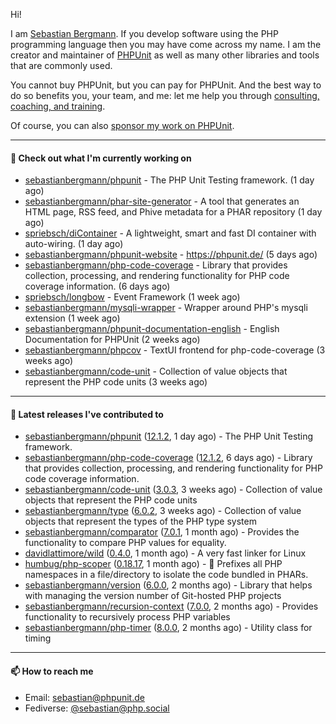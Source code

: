 Hi!

I am [Sebastian Bergmann](https://sebastian-bergmann.de/index.html?ref=github).
If you develop software using the PHP programming language then you may have come across my name.
I am the creator and maintainer of [PHPUnit](https://phpunit.de/index.html?ref=github) as well as many other libraries and tools that are commonly used.

You cannot buy PHPUnit, but you can pay for PHPUnit.
And the best way to do so benefits you, your team, and me: let me help you through [consulting, coaching, and training](https://thephp.cc/welcome?ref=github).

Of course, you can also [sponsor my work on PHPUnit](https://phpunit.de/sponsors.html?ref=github).

---

#### 👷 Check out what I'm currently working on

- [sebastianbergmann/phpunit](https://github.com/sebastianbergmann/phpunit) - The PHP Unit Testing framework. (1 day ago)
- [sebastianbergmann/phar-site-generator](https://github.com/sebastianbergmann/phar-site-generator) - A tool that generates an HTML page, RSS feed, and Phive metadata for a PHAR repository (1 day ago)
- [spriebsch/diContainer](https://github.com/spriebsch/diContainer) - A lightweight, smart and fast DI container with auto-wiring. (1 day ago)
- [sebastianbergmann/phpunit-website](https://github.com/sebastianbergmann/phpunit-website) - https://phpunit.de/ (5 days ago)
- [sebastianbergmann/php-code-coverage](https://github.com/sebastianbergmann/php-code-coverage) - Library that provides collection, processing, and rendering functionality for PHP code coverage information. (6 days ago)
- [spriebsch/longbow](https://github.com/spriebsch/longbow) - Event Framework (1 week ago)
- [sebastianbergmann/mysqli-wrapper](https://github.com/sebastianbergmann/mysqli-wrapper) - Wrapper around PHP&#39;s mysqli extension (1 week ago)
- [sebastianbergmann/phpunit-documentation-english](https://github.com/sebastianbergmann/phpunit-documentation-english) - English Documentation for PHPUnit (2 weeks ago)
- [sebastianbergmann/phpcov](https://github.com/sebastianbergmann/phpcov) - TextUI frontend for php-code-coverage (3 weeks ago)
- [sebastianbergmann/code-unit](https://github.com/sebastianbergmann/code-unit) - Collection of value objects that represent the PHP code units (3 weeks ago)

---

#### 🔭 Latest releases I've contributed to

- [sebastianbergmann/phpunit](https://github.com/sebastianbergmann/phpunit) ([12.1.2](https://github.com/sebastianbergmann/phpunit/releases/tag/12.1.2), 1 day ago) - The PHP Unit Testing framework.
- [sebastianbergmann/php-code-coverage](https://github.com/sebastianbergmann/php-code-coverage) ([12.1.2](https://github.com/sebastianbergmann/php-code-coverage/releases/tag/12.1.2), 6 days ago) - Library that provides collection, processing, and rendering functionality for PHP code coverage information.
- [sebastianbergmann/code-unit](https://github.com/sebastianbergmann/code-unit) ([3.0.3](https://github.com/sebastianbergmann/code-unit/releases/tag/3.0.3), 3 weeks ago) - Collection of value objects that represent the PHP code units
- [sebastianbergmann/type](https://github.com/sebastianbergmann/type) ([6.0.2](https://github.com/sebastianbergmann/type/releases/tag/6.0.2), 3 weeks ago) - Collection of value objects that represent the types of the PHP type system
- [sebastianbergmann/comparator](https://github.com/sebastianbergmann/comparator) ([7.0.1](https://github.com/sebastianbergmann/comparator/releases/tag/7.0.1), 1 month ago) - Provides the functionality to compare PHP values for equality.
- [davidlattimore/wild](https://github.com/davidlattimore/wild) ([0.4.0](https://github.com/davidlattimore/wild/releases/tag/0.4.0), 1 month ago) - A very fast linker for Linux
- [humbug/php-scoper](https://github.com/humbug/php-scoper) ([0.18.17](https://github.com/humbug/php-scoper/releases/tag/0.18.17), 1 month ago) - 🔨 Prefixes all PHP namespaces in a file/directory to isolate the code bundled in PHARs.
- [sebastianbergmann/version](https://github.com/sebastianbergmann/version) ([6.0.0](https://github.com/sebastianbergmann/version/releases/tag/6.0.0), 2 months ago) - Library that helps with managing the version number of Git-hosted PHP projects
- [sebastianbergmann/recursion-context](https://github.com/sebastianbergmann/recursion-context) ([7.0.0](https://github.com/sebastianbergmann/recursion-context/releases/tag/7.0.0), 2 months ago) - Provides functionality to recursively process PHP variables
- [sebastianbergmann/php-timer](https://github.com/sebastianbergmann/php-timer) ([8.0.0](https://github.com/sebastianbergmann/php-timer/releases/tag/8.0.0), 2 months ago) - Utility class for timing

---

#### 📫 How to reach me

- Email: [sebastian@phpunit.de](mailto://sebastian@phpunit.de)
- Fediverse: [@sebastian@php.social](https://phpc.social/@sebastian)
